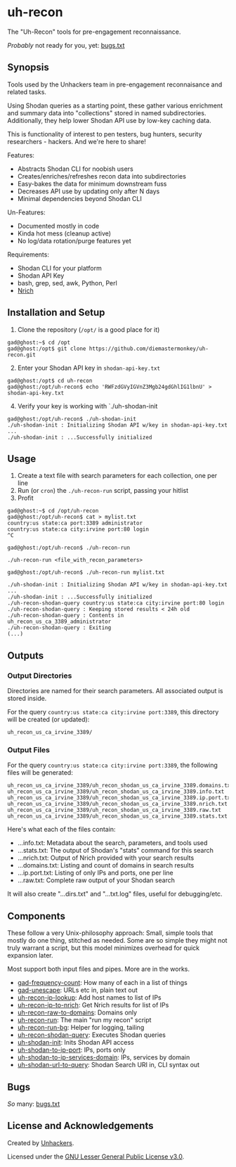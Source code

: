 # uh-recon

The "Uh-Recon" tools for pre-engagement reconnaissance. 

*Probably* not ready for you, yet: [bugs.txt](https://github.com/diemastermonkey/uh-recon/blob/main/bugs.txt)

## Synopsis
Tools used by the Unhackers team in pre-engagement reconnaisance and related tasks. 

Using Shodan  queries as a starting point, these gather various enrichment 
and summary data into "collections" stored in named subdirectories.
Additionally, they help lower Shodan API use by low-key caching data.

This is functionality of interest to pen testers, bug hunters, security researchers - hackers. 
And we're here to share!

Features:
* Abstracts Shodan CLI for noobish users
* Creates/enriches/refreshes recon data into subdirectories
* Easy-bakes the data for minimum downstream fuss
* Decreases API use by updating only after N days
* Minimal dependencies beyond Shodan CLI

Un-Features:
* Documented mostly in code
* Kinda hot mess (cleanup active)
* No log/data rotation/purge features yet

Requirements:
* Shodan CLI for your platform
* Shodan API Key
* bash, grep, sed, awk, Python, Perl
* [Nrich](https://gitlab.com/shodan-public/nrich)

## Installation and Setup

1. Clone the repository (`/opt/` is a good place for it)

```console
gad@ghost:~$ cd /opt
gad@ghost:/opt$ git clone https://github.com/diemastermonkey/uh-recon.git
```

2. Enter your Shodan API key in `shodan-api-key.txt`

```console
gad@ghost:/opt$ cd uh-recon
gad@ghost:/opt/uh-recon$ echo 'RWFzdGVyIGVnZ3Mgb24gdGhlIG1lbnU' > shodan-api-key.txt
```

4. Verify your key is working with `./uh-shodan-init

```console
gad@ghost:/opt/uh-recon$ ./uh-shodan-init
./uh-shodan-init : Initializing Shodan API w/key in shodan-api-key.txt ...
./uh-shodan-init : ...Successfully initialized
```

## Usage

1. Create a text file with search parameters for each collection, one per line
2. Run (or `cron`) the `./uh-recon-run` script, passing your hitlist
3. Profit

```console
gad@ghost:~$ cd /opt/uh-recon
gad@ghost:/opt/uh-recon$ cat > mylist.txt
country:us state:ca port:3389 administrator
country:us state:ca city:irvine port:80 login
^C

gad@ghost:/opt/uh-recon$ ./uh-recon-run

./uh-recon-run <file_with_recon_parameters>

gad@ghost:/opt/uh-recon$ ./uh-recon-run mylist.txt

./uh-shodan-init : Initializing Shodan API w/key in shodan-api-key.txt ...
./uh-shodan-init : ...Successfully initialized
./uh-recon-shodan-query country:us state:ca city:irvine port:80 login
./uh-recon-shodan-query : Keeping stored results < 24h old
./uh-recon-shodan-query : Contents in uh_recon_us_ca_3389_administrator
./uh-recon-shodan-query : Exiting
(...)
```

## Outputs

### Output Directories
Directories are named for their search parameters. All associated output is stored inside. 

For the query `country:us state:ca city:irvine port:3389`, this directory will be created (or updated):
```console
uh_recon_us_ca_irvine_3389/
```

### Output Files
For the query `country:us state:ca city:irvine port:3389`, the following files will be generated:
```console
uh_recon_us_ca_irvine_3389/uh_recon_shodan_us_ca_irvine_3389.domains.txt
uh_recon_us_ca_irvine_3389/uh_recon_shodan_us_ca_irvine_3389.info.txt
uh_recon_us_ca_irvine_3389/uh_recon_shodan_us_ca_irvine_3389.ip.port.txt
uh_recon_us_ca_irvine_3389/uh_recon_shodan_us_ca_irvine_3389.nrich.txt
uh_recon_us_ca_irvine_3389/uh_recon_shodan_us_ca_irvine_3389.raw.txt
uh_recon_us_ca_irvine_3389/uh_recon_shodan_us_ca_irvine_3389.stats.txt
```

Here's what each of the files contain:
* ...info.txt: Metadata about the search, parameters, and tools used
* ...stats.txt: The output of Shodan's "stats" command for this search
* ...nrich.txt: Output of Nrich provided with your search results 
* ...domains.txt: Listing and count of domains in search results
* ...ip.port.txt: Listing of only IPs and ports, one per line
* ...raw.txt: Complete raw output of your Shodan search

It will also create "...dirs.txt" and "...txt.log" files, useful for debugging/etc.

## Components
These follow a very Unix-philosophy approach: Small, simple tools that mostly do one thing, stitched as needed. Some are so simple they might not truly warrant a script, but this model minimizes overhead for quick expansion later. 

Most support both input files and pipes. More are in the works.

* [gad-frequency-count](https://github.com/diemastermonkey/uh-recon/blob/main/gad-frequency-count): How many of each in a list of things
* [gad-unescape](https://github.com/diemastermonkey/uh-recon/blob/main/gad-unescape): URLs etc in, plain text out
* [uh-recon-ip-lookup](https://github.com/diemastermonkey/uh-recon/blob/main/uh-recon-ip-lookup): Add host names to list of IPs
* [uh-recon-ip-to-nrich](https://github.com/diemastermonkey/uh-recon/blob/main/uh-recon-ip-to-nrich): Get Nrich results for list of IPs
* [uh-recon-raw-to-domains](https://github.com/diemastermonkey/uh-recon/blob/main/uh-recon-raw-to-domains): Domains only
* [uh-recon-run](https://github.com/diemastermonkey/uh-recon/blob/main/uh-recon-run): The main "run my recon" script
* [uh-recon-run-bg](https://github.com/diemastermonkey/uh-recon/blob/main/uh-recon-run-bg): Helper for logging, tailing
* [uh-recon-shodan-query](https://github.com/diemastermonkey/uh-recon/blob/main/uh-recon-shodan-query): Executes Shodan queries
* [uh-shodan-init](https://github.com/diemastermonkey/uh-recon/blob/main/uh-shodan-init): Inits Shodan API access
* [uh-shodan-to-ip-port](https://github.com/diemastermonkey/uh-recon/blob/main/uh-shodan-to-ip-port): IPs, ports only
* [uh-shodan-to-ip-services-domain](https://github.com/diemastermonkey/uh-recon/blob/main/uh-shodan-to-ip-services-domain): IPs, services by domain
* [uh-shodan-url-to-query](https://github.com/diemastermonkey/uh-recon/blob/main/uh-shodan-url-to-query): Shodan Search URI in, CLI syntax out
  

## Bugs
*So* many: [bugs.txt](https://github.com/diemastermonkey/uh-recon/blob/main/bugs.txt)

## License and Acknowledgements

Created by [Unhackers](https://unhackers.net/).

Licensed under the [GNU Lesser General Public License v3.0](LICENSE).
